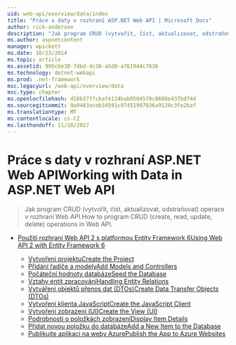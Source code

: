 ```yaml
---
uid: web-api/overview/data/index
title: "Práce s daty v rozhraní ASP.NET Web API | Microsoft Docs"
author: rick-anderson
description: "Jak program CRUD (vytvořit, číst, aktualizovat, odstraňovat) operace v rozhraní Web API."
ms.author: aspnetcontent
manager: wpickett
ms.date: 10/23/2014
ms.topic: article
ms.assetid: 995cbe38-7dbd-4c36-a5d0-a761944c7636
ms.technology: dotnet-webapi
ms.prod: .net-framework
msc.legacyurl: /web-api/overview/data
msc.type: chapter
ms.openlocfilehash: d10b37ffcbaf4124bab05045f0c0608e437bd74d
ms.sourcegitcommit: 9a9483aceb34591c97451997036a9120c3fe2baf
ms.translationtype: MT
ms.contentlocale: cs-CZ
ms.lasthandoff: 11/10/2017
---
```

<a name="working-with-data-in-aspnet-web-api"></a><span data-ttu-id="d7077-103">Práce s daty v rozhraní ASP.NET Web API</span><span class="sxs-lookup"><span data-stu-id="d7077-103">Working with Data in ASP.NET Web API</span></span>
====================
> <span data-ttu-id="d7077-104">Jak program CRUD (vytvořit, číst, aktualizovat, odstraňovat) operace v rozhraní Web API.</span><span class="sxs-lookup"><span data-stu-id="d7077-104">How to program CRUD (create, read, update, delete) operations in Web API.</span></span>


- [<span data-ttu-id="d7077-105">Použití rozhraní Web API 2 s platformou Entity Framework 6</span><span class="sxs-lookup"><span data-stu-id="d7077-105">Using Web API 2 with Entity Framework 6</span></span>](using-web-api-with-entity-framework/index.md)

    - [<span data-ttu-id="d7077-106">Vytvoření projektu</span><span class="sxs-lookup"><span data-stu-id="d7077-106">Create the Project</span></span>](using-web-api-with-entity-framework/part-1.md)
    - [<span data-ttu-id="d7077-107">Přidání řadiče a modely</span><span class="sxs-lookup"><span data-stu-id="d7077-107">Add Models and Controllers</span></span>](using-web-api-with-entity-framework/part-2.md)
    - [<span data-ttu-id="d7077-108">Počáteční hodnoty databáze</span><span class="sxs-lookup"><span data-stu-id="d7077-108">Seed the Database</span></span>](using-web-api-with-entity-framework/part-3.md)
    - [<span data-ttu-id="d7077-109">Vztahy entit zpracování</span><span class="sxs-lookup"><span data-stu-id="d7077-109">Handling Entity Relations</span></span>](using-web-api-with-entity-framework/part-4.md)
    - [<span data-ttu-id="d7077-110">Vytváření objektů přenos dat (DTOs)</span><span class="sxs-lookup"><span data-stu-id="d7077-110">Create Data Transfer Objects (DTOs)</span></span>](using-web-api-with-entity-framework/part-5.md)
    - [<span data-ttu-id="d7077-111">Vytvoření klienta JavaScript</span><span class="sxs-lookup"><span data-stu-id="d7077-111">Create the JavaScript Client</span></span>](using-web-api-with-entity-framework/part-6.md)
    - [<span data-ttu-id="d7077-112">Vytvoření zobrazení (UI)</span><span class="sxs-lookup"><span data-stu-id="d7077-112">Create the View (UI)</span></span>](using-web-api-with-entity-framework/part-7.md)
    - [<span data-ttu-id="d7077-113">Podrobnosti o položkách zobrazení</span><span class="sxs-lookup"><span data-stu-id="d7077-113">Display Item Details</span></span>](using-web-api-with-entity-framework/part-8.md)
    - [<span data-ttu-id="d7077-114">Přidat novou položku do databáze</span><span class="sxs-lookup"><span data-stu-id="d7077-114">Add a New Item to the Database</span></span>](using-web-api-with-entity-framework/part-9.md)
    - [<span data-ttu-id="d7077-115">Publikujte aplikaci na weby Azure</span><span class="sxs-lookup"><span data-stu-id="d7077-115">Publish the App to Azure Websites</span></span>](using-web-api-with-entity-framework/part-10.md)
